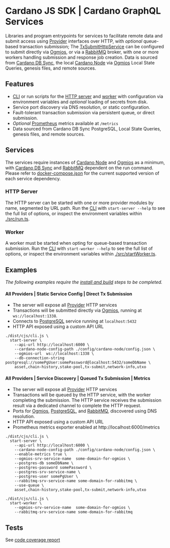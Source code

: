 # Cardano JS SDK | Cardano GraphQL Services
Libraries and program entrypoints for services to facilitate remote data and submit access using 
[Provider] interfaces over HTTP, with _optional_ queue-based transaction submission; The 
[TxSubmitHttpService] can be configured to submit directly via [Ogmios], or via a [RabbitMQ] broker,
with one or more workers handling submission and response job creation. Data is sourced from 
[Cardano DB Sync], the local [Cardano Node] via [Ogmios] Local State Queries, genesis files, and 
remote sources.

## Features
- [CLI] or run scripts for the [HTTP server](./src/run.ts) and [worker](./src/startWorker.ts) with 
configuration via environment variables and _optional_ loading of secrets from disk.
- Service port discovery via DNS resolution, or static configuration.
- Fault-tolerant transaction submission via persistent queue, or direct submission.
- _Optional_ [Prometheus] metrics available at `/metrics`
- Data sourced from Cardano DB Sync PostgreSQL, Local State Queries, genesis files, and remote 
  sources.

## Services

The services require instances of [Cardano Node] and [Ogmios] as a minimum, with 
[Cardano DB Sync] and [RabbitMQ] dependent on the run command. Please refer to
[docker-compose.json](./docker-compose.yml) for the current supported version of each service 
dependency.

### HTTP Server
The HTTP server can be started with one or more provider modules by name, segmented by URL path. 
Run the [CLI] with `start-server --help` to see the full list of options, or inspect the 
environment variables within [./src/run.ts](./src/run.ts). 

### Worker
A worker must be started when opting for queue-based transaction submission.
Run the [CLI] with `start-worker --help` to see the full list of options, or inspect the
environment variables within [./src/startWorker.ts](./src/startWorker.ts).


## Examples

_The following examples require the [install and build] steps to be completed._

#### All Providers | Static Service Config | Direct Tx Submission

- The server will expose all [Provider] HTTP services
- Transactions will be submitted directly via [Ogmios], running at `ws://localhost:1338`.
- Connects to [PostgreSQL] service running at `localhost:5432`
- HTTP API exposed using a custom API URL

``` console
./dist/cjs/cli.js \
  start-server \
    --api-url http://localhost:6000 \
    --cardano-node-config-path ./config/cardano-node/config.json \
    --ogmios-url  ws://localhost:1338 \
    --db-connection-string postgresql://somePgUser:somePassword@localhost:5432/someDbName \
    asset,chain-history,stake-pool,tx-submit,network-info,utxo
```

#### All Providers | Service Discovery | Queued Tx Submission | Metrics

- The server will expose all [Provider] HTTP services
- Transactions will be queued by the HTTP service, with the worker completing the
  submission. The HTTP service receives the submission result via a dedicated channel to
  complete the HTTP request.
- Ports for [Ogmios], [PostgreSQL], and [RabbitMQ], discovered using DNS resolution.
- HTTP API exposed using a custom API URL
- Prometheus metrics exporter enabled at http://localhost:6000/metrics

``` console
./dist/cjs/cli.js \
  start-server \
    --api-url http://localhost:6000 \
    --cardano-node-config-path ./config/cardano-node/config.json \
    --enable-metrics true \
    --ogmios-srv-service-name  some-domain-for-ogmios \
    --postgres-db someDbName \
    --postgres-password somePassword \
    --postgres-srv-service-name \
    --postgres-user somePgUser \
    --rabbitmq-srv-service-name some-domain-for-rabbitmq \
    --use-queue \
    asset,chain-history,stake-pool,tx-submit,network-info,utxo
```
``` console
./dist/cjs/cli.js \
  start-worker \
    --ogmios-srv-service-name  some-domain-for-ogmios \
    --rabbitmq-srv-service-name some-domain-for-rabbitmq
```

## Tests

See [code coverage report]

[Cardano DB Sync]: https://github.com/input-output-hk/cardano-db-sync
[Cardano Node]: https://github.com/input-output-hk/cardano-node
[code coverage report]: https://input-output-hk.github.io/cardano-js-sdk/coverage/cardano-services
[CLI]: ./src/cli.ts
[Ogmios]: https://ogmios.dev/
[install and build]: ../../README.md#install-and-build
[PostgreSQL]: https://www.postgresql.org/
[Prometheus]: https://prometheus.io/
[Provider]: ../core/src/Provider
[RabbitMQ]: https://www.rabbitmq.com/
[TxSubmitHttpService]: ./src/TxSubmit/TxSubmitHttpService.ts
